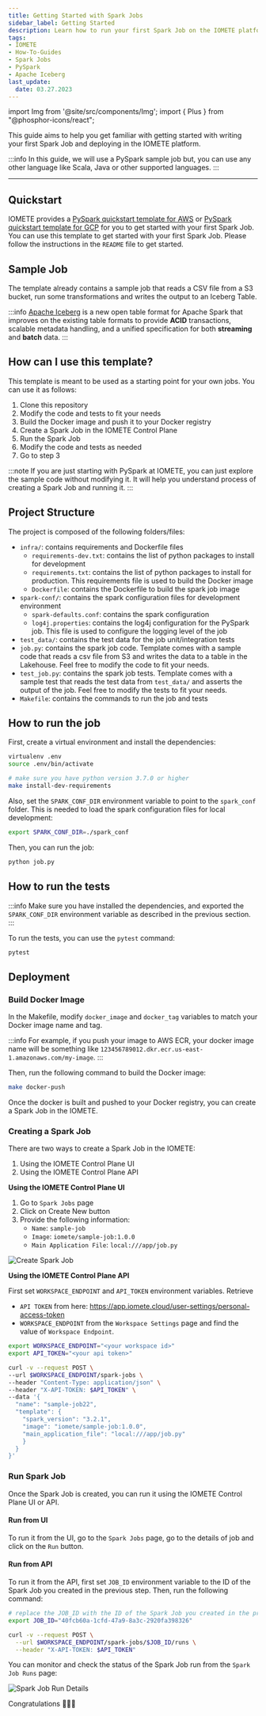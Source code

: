 ```yaml
---
title: Getting Started with Spark Jobs
sidebar_label: Getting Started
description: Learn how to run your first Spark Job on the IOMETE platform using PySpark. Follow our step-by-step guide and get started with Spark Jobs today!
tags:
- IOMETE
- How-To-Guides
- Spark Jobs
- PySpark
- Apache Iceberg
last_update:
  date: 03.27.2023
---
```

import Img from '@site/src/components/Img';
import { Plus } from "@phosphor-icons/react";

This guide aims to help you get familiar with getting started with writing your first Spark Job and deploying in the IOMETE platform.

:::info
In this guide, we will use a PySpark sample job but, you can use any other language like Scala, Java or other supported languages.
:::
___

## Quickstart

IOMETE provides a [PySpark quickstart template for AWS](https://github.com/iomete/spark-job-template) or [PySpark quickstart template for GCP](https://github.com/iomete/spark-job-template-gcp) for you to get started with your first Spark Job. You can use this template to get started with your first Spark Job. Please follow the instructions in the `README` file to get started.

## Sample Job

The template already contains a sample job that reads a CSV file from a S3 bucket, run some transformations and writes the output to an Iceberg Table.

:::info
[Apache Iceberg](https://iceberg.apache.org/) is a new open table format for Apache Spark that improves on the existing table formats to provide **ACID** transactions, scalable metadata handling, and a unified specification for both **streaming** and **batch** data.
:::

## How can I use this template?

This template is meant to be used as a starting point for your own jobs. You can use it as follows:

1.  Clone this repository
2.  Modify the code and tests to fit your needs
3.  Build the Docker image and push it to your Docker registry
4.  Create a Spark Job in the IOMETE Control Plane
5.  Run the Spark Job
6.  Modify the code and tests as needed
7.  Go to step 3

:::note
If you are just starting with PySpark at IOMETE, you can just explore the sample code without modifying it. It will help you understand process of creating a Spark Job and running it.
:::

## Project Structure

The project is composed of the following folders/files:

-   `infra/`: contains requirements and Dockerfile files
    -   `requirements-dev.txt`: contains the list of python packages to install for development
    -   `requirements.txt`: contains the list of python packages to install for production. This requirements file is used to build the Docker image
    -   `Dockerfile`: contains the Dockerfile to build the spark job image
-   `spark-conf/`: contains the spark configuration files for development environment
    -   `spark-defaults.conf`: contains the spark configuration
    -   `log4j.properties`: contains the log4j configuration for the PySpark job. This file is used to configure the logging level of the job
-   `test_data/`: contains the test data for the job unit/integration tests
-   `job.py`: contains the spark job code. Template comes with a sample code that reads a csv file from S3 and writes the data to a table in the Lakehouse. Feel free to modify the code to fit your needs.
-   `test_job.py`: contains the spark job tests. Template comes with a sample test that reads the test data from `test_data/` and asserts the output of the job. Feel free to modify the tests to fit your needs.
-   `Makefile`: contains the commands to run the job and tests

## How to run the job

First, create a virtual environment and install the dependencies:

```bash
virtualenv .env
source .env/bin/activate

# make sure you have python version 3.7.0 or higher
make install-dev-requirements
```

Also, set the `SPARK_CONF_DIR` environment variable to point to the `spark_conf` folder. This is needed to load the spark configuration files for local development:

```bash
export SPARK_CONF_DIR=./spark_conf
```

Then, you can run the job:

```bash
python job.py
```

## How to run the tests


:::info
Make sure you have installed the dependencies, and exported the `SPARK_CONF_DIR` environment variable as described in the previous section.
:::

To run the tests, you can use the `pytest` command:

```bash
pytest
```

## Deployment

### Build Docker Image

In the Makefile, modify `docker_image` and `docker_tag` variables to match your Docker image name and tag.

:::info
For example, if you push your image to AWS ECR, your docker image name will be something like `123456789012.dkr.ecr.us-east-1.amazonaws.com/my-image`.
:::

Then, run the following command to build the Docker image:

```bash
make docker-push
```

Once the docker is built and pushed to your Docker registry, you can create a Spark Job in the IOMETE.

### Creating a Spark Job

There are two ways to create a Spark Job in the IOMETE:

1.  Using the IOMETE Control Plane UI
2.  Using the IOMETE Control Plane API

**Using the IOMETE Control Plane UI**

1.  Go to `Spark Jobs` page
2.  Click on <span className="inline-button"><Plus size={16}/> Create New</span> button
3.  Provide the following information:
    - `Name`: `sample-job`
    - `Image`: `iomete/sample-job:1.0.0`
    - `Main Application File`: `local:///app/job.py`

<Img src="/img/guides/spark-job/getting-started/create-spark-job.png" alt="Create Spark Job"/>

**Using the IOMETE Control Plane API**

First set `WORKSPACE_ENDPOINT` and `API_TOKEN` environment variables. Retrieve

-   `API TOKEN` from here: https://app.iomete.cloud/user-settings/personal-access-token
-   `WORKSPACE_ENDPOINT` from the `Workspace Settings` page and find the value of `Workspace Endpoint`.

```bash
export WORKSPACE_ENDPOINT="<your workspace id>"
export API_TOKEN="<your api token>"
```

```bash
curl -v --request POST \
--url $WORKSPACE_ENDPOINT/spark-jobs \
--header "Content-Type: application/json" \
--header "X-API-TOKEN: $API_TOKEN" \
--data '{
  "name": "sample-job22",
  "template": {
    "spark_version": "3.2.1",
    "image": "iomete/sample-job:1.0.0",
    "main_application_file": "local:///app/job.py"
    }
  }
}'
```

### Run Spark Job

Once the Spark Job is created, you can run it using the IOMETE Control Plane UI or API. 

#### Run from UI

To run it from the UI, go to the `Spark Jobs` page, go to the details of job and click on the `Run` button.

#### Run from API

To run it from the API, first set `JOB_ID` environment variable to the ID of the Spark Job you created in the previous step. Then, run the following command:

```bash
# replace the JOB_ID with the ID of the Spark Job you created in the previous step
export JOB_ID="40fcb60a-1cfd-47a9-8a3c-2920fa398326"

curl -v --request POST \
  --url $WORKSPACE_ENDPOINT/spark-jobs/$JOB_ID/runs \
  --header "X-API-TOKEN: $API_TOKEN"
```

You can monitor and check the status of the Spark Job run from the `Spark Job Runs` page:

<Img src="/img/guides/spark-job/getting-started/job-run.png" alt="Spark Job Run Details"/>

Congratulations 🎉🎉🎉